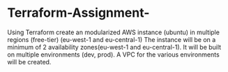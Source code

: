 # Terraform-Assignment-

Using Terraform create an modularized AWS instance (ubuntu) in multiple regions (free-tier) (eu-west-1 and eu-central-1)
The instance will be on a minimum of 2 availability zones(eu-west-1 and eu-central-1).
 It will be built on multiple environments (dev, prod).
A VPC for the various environments will be created. 
